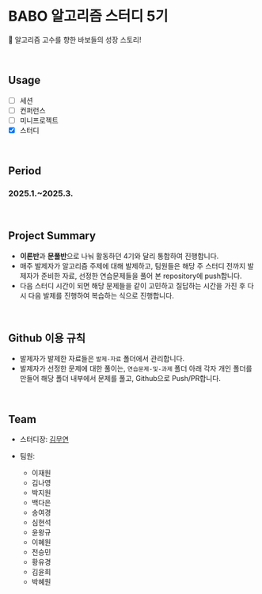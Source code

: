 # BABO 알고리즘 스터디 5기
🐣 알고리즘 고수를 향한 바보들의 성장 스토리!

</br>

## Usage
- [ ] 세션
- [ ] 컨퍼런스
- [ ] 미니프로젝트
- [X] 스터디

<br/>

## Period
### 2025.1.~2025.3.

<br/>

## Project Summary
- **이론반**과 **문풀반**으로 나눠 활동하던 4기와 달리 통합하여 진행합니다.
- 매주 발제자가 알고리즘 주제에 대해 발제하고, 팀원들은 해당 주 스터디 전까지 발제자가 준비한 자료, 선정한 연습문제들을 풀어 본 repository에 push합니다.
- 다음 스터디 시간이 되면 해당 문제들을 같이 고민하고 질답하는 시간을 가진 후 다시 다음 발제를 진행하여 복습하는 식으로 진행합니다.

<br/>


## Github 이용 규칙
  - 발제자가 발제한 자료들은 `발제-자료` 폴더에서 관리합니다.
  - 발제자가 선정한 문제에 대한 풀이는, `연습문제-및-과제` 폴더 아래 각자 개인 폴더를 만들어 해당 폴더 내부에서 문제를 풀고, Github으로 Push/PR합니다.

<br/>

## Team
- 스터디장: [김무연](https://github.com/kimmuyeon)

- 팀원:
  - 이재원
  - 김나영
  - 박지원
  - 백다은
  - 송여경
  - 심현석
  - 윤왕규
  - 이혜원
  - 전승민
  - 황유경
  - 김윤희
  - 박혜원
